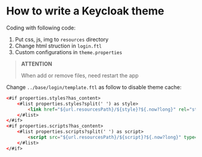 # How to write a Keycloak theme

Coding with following code:

1. Put css, js, img to `resources` directory
2. Change html struction in `login.ftl`
3. Custom configurations in `theme.properties`

> **ATTENTION**
>
> When add or remove files, need restart the app


Change `../base/login/template.ftl` as follow to disable theme cache:

```html
<#if properties.styles?has_content>
    <#list properties.styles?split(' ') as style>
        <link href="${url.resourcesPath}/${style}?${.now?long}" rel="stylesheet" />
    </#list>
</#if>
<#if properties.scripts?has_content>
    <#list properties.scripts?split(' ') as script>
        <script src="${url.resourcesPath}/${script}?${.now?long}" type="text/javascript"></script>
    </#list>
</#if>
```

